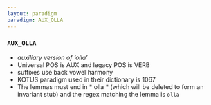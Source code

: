```yaml
---
layout: paradigm
paradigm: AUX_OLLA
---
```

### ` AUX_OLLA `

* _auxiliary version of ‘olla’_
* Universal POS is AUX and legacy POS is VERB
* suffixes use back vowel harmony
* KOTUS paradigm used in their dictionary is 1067
* The lemmas must end in * olla * (which will be deleted to form an invariant stub) and the regex matching the lemma is ` olla `
